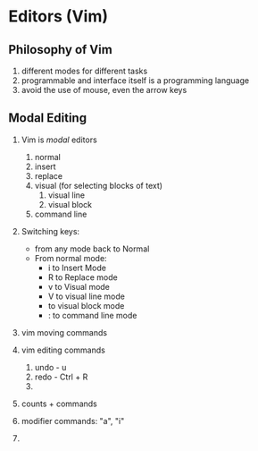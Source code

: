 # Editors (Vim)

## Philosophy of Vim

1. different modes for different tasks
2. programmable and interface itself is a programming language
3. avoid the use of mouse, even the arrow keys

## Modal Editing 

1. Vim is *modal* editors
   1. normal
   2. insert
   3. replace
   4. visual (for selecting blocks of text)
      1. visual line
      2. visual block
   5. command line

2. Switching keys:
   - <ESC> from any mode back to Normal
   - From normal mode:
     - i to Insert Mode
     - R to Replace mode
     - v to Visual mode
     - V to visual line mode
     - <C-v> to visual block mode
     - : to command line mode



1. vim moving commands
2. vim editing commands
   1. undo - u
   2. redo - Ctrl + R
   3. 

3. counts + commands
4. modifier commands: "a", "i"
5. 